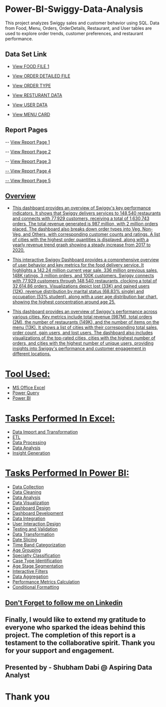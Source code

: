 # Power-BI-Swiggy-Data-Analysis
This project analyzes Swiggy sales and customer behavior using SQL. Data from Food, Menu, Orders, OrderDetails, Restaurant, and User tables are used to explore order trends, customer preferences, and restaurant performance.
## Data Set Link
- <a href= "https://github.com/shubhamdabi2024/Power-BI-Swiggy-Data-Analysis/blob/main/FOOD%20FILE.xlsx">View FOOD FILE 1</a>

- <a href= "https://github.com/shubhamdabi2024/Power-BI-Swiggy-Data-Analysis/blob/main/ORDER%20DETAILS.xlsx">View ORDER DETAILED FILE</a>

- <a href= "https://github.com/shubhamdabi2024/Power-BI-Swiggy-Data-Analysis/blob/main/ORDER%20TYPE%20DATA.xlsx">View ORDER TYPE</a>

- <a href= "https://github.com/shubhamdabi2024/Power-BI-Swiggy-Data-Analysis/blob/main/RASTURANT%20DATA.xlsx">View RESTURANT DATA</a>

- <a href= "https://github.com/shubhamdabi2024/Power-BI-Swiggy-Data-Analysis/blob/main/USER%20DATA.xlsx">View USER DATA</a>

- <a href= "">View MENU CARD</a>


## Report Pages
-- <a href= "https://github.com/shubhamdabi2024/Power-BI-Swiggy-Data-Analysis/blob/main/Swiggy%20Analysis%20Page%201.png">View Report Page 1</a>

-- <a href= "https://github.com/shubhamdabi2024/Power-BI-Swiggy-Data-Analysis/blob/main/Swiggy%20Analysis%20Page%202.png">View Report Page 2</a>

-- <a href= "https://github.com/shubhamdabi2024/Power-BI-Swiggy-Data-Analysis/blob/main/Swiggy%20Analysis%20Page%203.png">View Report Page 3

-- <a href= "https://github.com/shubhamdabi2024/Power-BI-Swiggy-Data-Analysis/blob/main/Swiggy%20Analysis%20Page%204.png">View Report Page 4

-- <a href= "https://github.com/shubhamdabi2024/Power-BI-Swiggy-Data-Analysis/blob/main/Swiggy%20Analysis%20Page%205.png">View Report Page 5


## Overview
- This dashboard provides an overview of Swiggy's key performance indicators. It shows that Swiggy delivers services to 148,540 restaurants and connects with 77,929 customers, receiving a total of 1,630,743 orders. The total revenue generated is 987 million, with 2 million orders placed. The dashboard also breaks down order types into Veg, Non-Veg, and Others, with corresponding customer counts and ratings. A list of cities with the highest order quantities is displayed, along with a yearly revenue trend graph showing a steady increase from 2017 to 2020.

- This interactive Swiggy Dashboard provides a comprehensive overview of user behavior and key metrics for the food delivery service. It highlights a 142.24 million current year sale, 336 million previous sales, 148K ratings, 3 million orders, and 100K customers. Swiggy connects with 77,929 customers through 148,540 restaurants, clocking a total of 32,614,86 orders. Visualizations depict lost (33K) and gained users (12K), revenue distribution by marital status (68.83% single) and occupation (53% student), along with a user age distribution bar chart, showing the highest concentration around age 25.

- This dashboard provides an overview of Swiggy's performance across various cities. Key metrics include total revenue (987M), total orders (2M), the number of restaurants (149K), and the number of items on the menu (13K). It shows a list of cities with their corresponding total sales, order count, gain users, and lost users. The dashboard also includes visualizations of the top-rated cities, cities with the highest number of orders, and cities with the highest number of unique users, providing insights into Swiggy's performance and customer engagement in different locations.


# Tool Used:
- MS Office Excel
- Power Query
- Power BI

# Tasks Performed In Excel:
- Data Import and Transformation
- ETL
- Data Processing
- Data Analysis
- Insight Generation

# Tasks Performed In Power BI:
- Data Collection
- Data Cleaning
- Data Analysis
- Data Visualization
- Dashboard Design
- Dashboard Development
- Data Integration
- User Interaction Design
- Testing and Validation
- Data Transformation
- Date Slicing
- Time Band Categorization
- Age Grouping
- Specialty Classification
- Case Type Identification
- Age Stage Segmentation
- Interactive Filters
- Data Aggregation
- Performance Metrics Calculation
- Conditional Formatting


## Don't Forget to follow me on <a href= "https://www.linkedin.com/in/shubham-dabi-9175992b1?lipi=urn%3Ali%3Apage%3Ad_flagship3_profile_view_base_contact_details%3BzwKecuw4RcqtZJIfbfkl%2Fg%3D%3D">Linkedin</a>

## Finally, I would like to extend my gratitude to everyone who sparked the ideas behind this project. The completion of this report is a testament to the collaborative spirit. Thank you for your support and engagement.

## Presented by - Shubham Dabi @ Aspiring Data Analyst
# Thank you
